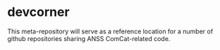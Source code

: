 devcorner
=========

This meta-repository will serve as a reference location for a number of github repositories sharing ANSS ComCat-related code.
